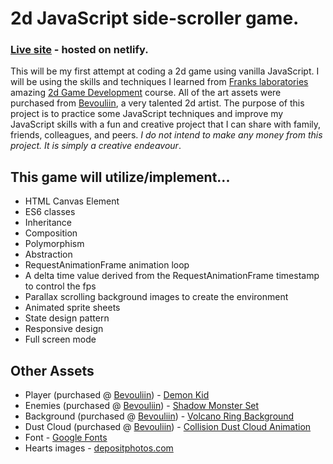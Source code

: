 # 2d JavaScript side-scroller game.
### [Live site](https://2d-side-scroller.netlify.app/) - hosted on netlify.
This will be my first attempt at coding a 2d game using vanilla JavaScript. I will be using the skills and techniques I learned from [Franks laboratories](https://www.youtube.com/c/Frankslaboratory) amazing [2d Game Development](https://www.youtube.com/watch?v=GFO_txvwK_c&t=28598s) course. All of the art assets were purchased from [Bevouliin](https://bevouliin.com/), a very talented 2d artist. The purpose of this project is to practice some JavaScript techniques and improve my JavaScript skills with a fun and creative project that I can share with family, friends, colleagues, and peers. *I do not intend to make any money from this project. It is simply a creative endeavour*. 
## This game will utilize/implement...
- HTML Canvas Element
- ES6 classes
- Inheritance
- Composition
- Polymorphism
- Abstraction
- RequestAnimationFrame animation loop
- A delta time value derived from the RequestAnimationFrame timestamp to control the fps
- Parallax scrolling background images to create the environment
- Animated sprite sheets
- State design pattern 
- Responsive design
- Full screen mode

## Other Assets
- Player (purchased @ [Bevouliin](https://bevouliin.com/)) - [Demon Kid](https://bevouliin.com/2d-game-asset-demon-kid-sprite/)
- Enemies (purchased @ [Bevouliin](https://bevouliin.com/)) - [Shadow Monster Set](https://bevouliin.com/12-shadow-monsters-game-asset/)
- Background (purchased @ [Bevouliin](https://bevouliin.com/)) - [Volcano Ring Background](https://bevouliin.com/volcano-ring-game-background/)
- Dust Cloud (purchased @ [Bevouliin](https://bevouliin.com/)) - [Collision Dust Cloud Animation](https://bevouliin.com/)
- Font - [Google Fonts](https://fonts.google.com/specimen/Lakki+Reddy?query=lakki)
- Hearts images - [depositphotos.com](https://depositphotos.com/426880318/stock-illustration-pixel-art-set-red-hearts.html)
